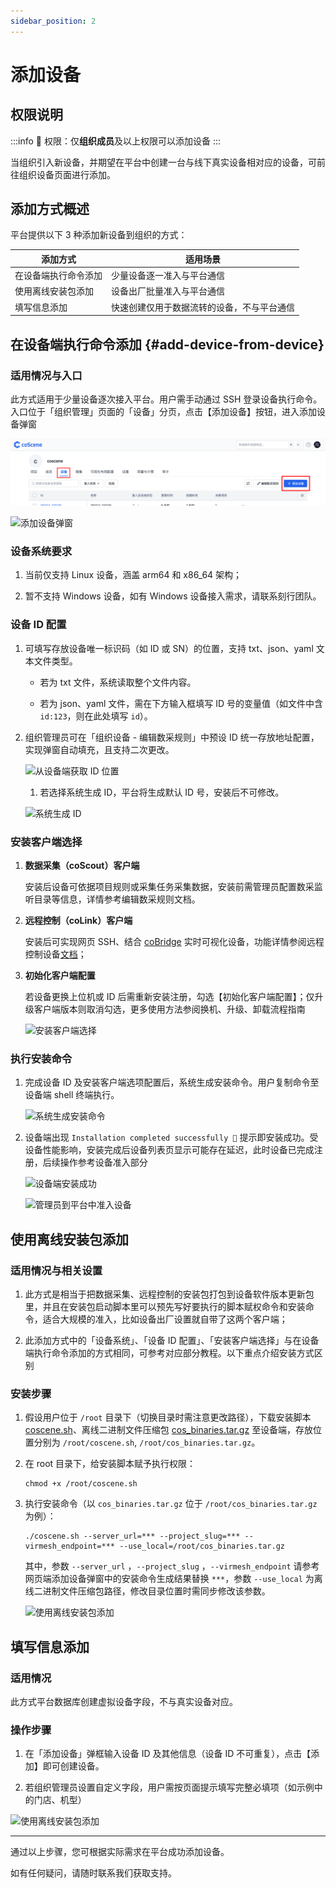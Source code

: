 ```yaml
---
sidebar_position: 2
---
```


# 添加设备

## 权限说明

:::info
🤖 权限：仅**组织成员**及以上权限可以添加设备
:::

当组织引入新设备，并期望在平台中创建一台与线下真实设备相对应的设备，可前往组织设备页面进行添加。

## 添加方式概述

平台提供以下 3 种添加新设备到组织的方式：

| 添加方式             | 适用场景                                   |
| -------------------- | ------------------------------------------ |
| 在设备端执行命令添加 | 少量设备逐一准入与平台通信                 |
| 使用离线安装包添加   | 设备出厂批量准入与平台通信                 |
| 填写信息添加         | 快速创建仅用于数据流转的设备，不与平台通信 |

## 在设备端执行命令添加 {#add-device-from-device}

### 适用情况与入口

此方式适用于少量设备逐次接入平台。用户需手动通过 SSH 登录设备执行命令。入口位于「组织管理」页面的「设备」分页，点击【添加设备】按钮，进入添加设备弹窗

![添加设备入口](./img/4-3-add-device-button.png)

![添加设备弹窗](./img/add_device_popup.png)

### 设备系统要求

1. 当前仅支持 Linux 设备，涵盖 arm64 和 x86_64 架构；

2. 暂不支持 Windows 设备，如有 Windows 设备接入需求，请联系刻行团队。

### 设备 ID 配置

1. 可填写存放设备唯一标识码（如 ID 或 SN）的位置，支持 txt、json、yaml 文本文件类型。

   - 若为 txt 文件，系统读取整个文件内容。

   - 若为 json、yaml 文件，需在下方输入框填写 ID 号的变量值（如文件中含 `id:123`，则在此处填写 `id`）。

2. 组织管理员可在「组织设备 - 编辑数采规则」中预设 ID 统一存放地址配置，实现弹窗自动填充，且支持二次更改。

   ![从设备端获取 ID 位置](./img/add_device_id_01.png)

   1. 若选择系统生成 ID，平台将生成默认 ID 号，安装后不可修改。

   ![系统生成 ID](./img/add_device_id_02.png)

### 安装客户端选择

1. **数据采集（coScout）客户端**

   安装后设备可依据项目规则或采集任务采集数据，安装前需管理员配置数采监听目录等信息，详情参考编辑数采规则文档。

2. **远程控制（coLink）客户端**

   安装后可实现网页 SSH、结合 [coBridge](https://github.com/coscene-io/coBridge) 实时可视化设备，功能详情参阅远程控制设备[文档](https://docs.coscene.cn/docs/recipes/device/device-remote-control)；

3. **初始化客户端配置**

   若设备更换上位机或 ID 后需重新安装注册，勾选【初始化客户端配置】；仅升级客户端版本则取消勾选，更多使用方法参阅换机、升级、卸载流程指南

   ![安装客户端选择](./img/install_coscout_colink.png)

### 执行安装命令

1. 完成设备 ID 及安装客户端选项配置后，系统生成安装命令。用户复制命令至设备端 shell 终端执行。

   ![系统生成安装命令](./img/install_cmd.png)

2. 设备端出现 `Installation completed successfully 🎉` 提示即安装成功。受设备性能影响，安装完成后设备列表页显示可能存在延迟，此时设备已完成注册，后续操作参考设备准入部分

   ![设备端安装成功](./img/install_successfully.png)

   ![管理员到平台中准入设备](./img/access_device.png)

## 使用离线安装包添加

### 适用情况与相关设置

1. 此方式是相当于把数据采集、远程控制的安装包打包到设备软件版本更新包里，并且在安装包启动脚本里可以预先写好要执行的脚本赋权命令和安装命令，适合大规模的准入，比如设备出厂设置就自带了这两个客户端；

2. 此添加方式中的「设备系统」、「设备 ID 配置」、「安装客户端选择」与在设备端执行命令添加的方式相同，可参考对应部分教程。以下重点介绍安装方式区别

### 安装步骤

1. 假设用户位于 `/root` 目录下（切换目录时需注意更改路径），下载安装脚本 [coscene.sh](https://download.coscene.cn/coscout/coscene.sh)、离线二进制文件压缩包 [cos_binaries.tar.gz](https://download.coscene.cn/coscout/tar/latest/cos_binaries.tar.gz) 至设备端，存放位置分别为 `/root/coscene.sh`, `/root/cos_binaries.tar.gz`。

2. 在 root 目录下，给安装脚本赋予执行权限：

   ```plain text
   chmod +x /root/coscene.sh
   ```

3. 执行安装命令（以 `cos_binaries.tar.gz` 位于 `/root/cos_binaries.tar.gz` 为例）：

   ```plain text
   ./coscene.sh --server_url=*** --project_slug=*** --virmesh_endpoint=*** --use_local=/root/cos_binaries.tar.gz
   ```

   其中，参数 `--server_url` ，`--project_slug` ，`--virmesh_endpoint` 请参考网页端添加设备弹窗中的安装命令生成结果替换 `***`，参数 `--use_local` 为离线二进制文件压缩包路径，修改目录位置时需同步修改该参数。

   ![使用离线安装包添加](./img/offline_install_package.png)

## 填写信息添加

### 适用情况

此方式平台数据库创建虚拟设备字段，不与真实设备对应。

### 操作步骤

1. 在「添加设备」弹框输入设备 ID 及其他信息（设备 ID 不可重复），点击【添加】即可创建设备。

2. 若组织管理员设置自定义字段，用户需按页面提示填写完整必填项（如示例中的门店、机型）

![使用离线安装包添加](./img/input_information.png)

---

通过以上步骤，您可根据实际需求在平台成功添加设备。

如有任何疑问，请随时联系我们获取支持。
